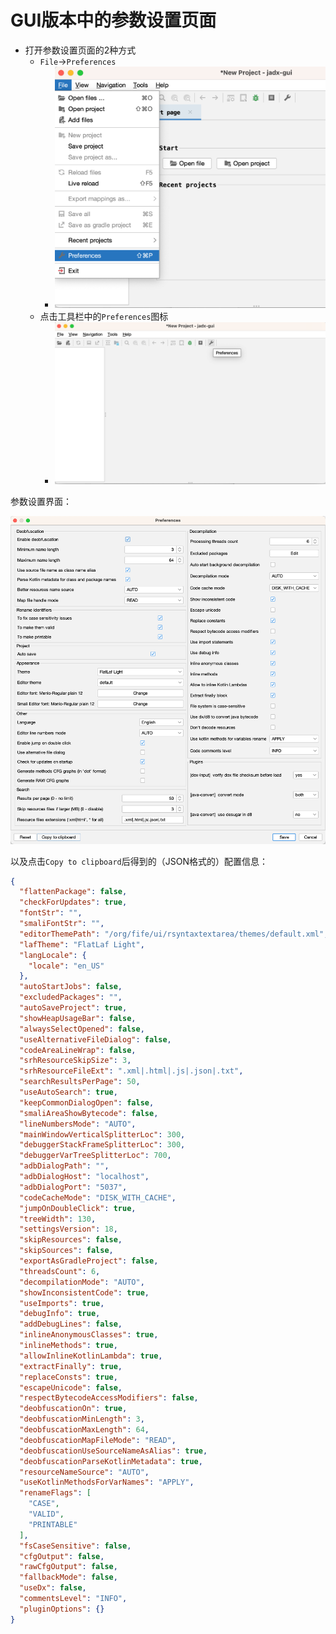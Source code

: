 # GUI版本中的参数设置页面

* 打开参数设置页面的2种方式
  * `File`->`Preferences`
    * ![jadx_gui_file_preferences](../../assets/img/jadx_gui_file_preferences.png)
  * 点击工具栏中的`Preferences`图标
    * ![jadx_gui_toolbox_preferences](../../assets/img/jadx_gui_toolbox_preferences.png)

参数设置界面：

![jadx_gui_settings_ui](../../assets/img/jadx_gui_settings_ui.png)

以及点击`Copy to clipboard`后得到的（JSON格式的）配置信息：

```json
{
  "flattenPackage": false,
  "checkForUpdates": true,
  "fontStr": "",
  "smaliFontStr": "",
  "editorThemePath": "/org/fife/ui/rsyntaxtextarea/themes/default.xml",
  "lafTheme": "FlatLaf Light",
  "langLocale": {
    "locale": "en_US"
  },
  "autoStartJobs": false,
  "excludedPackages": "",
  "autoSaveProject": true,
  "showHeapUsageBar": false,
  "alwaysSelectOpened": false,
  "useAlternativeFileDialog": false,
  "codeAreaLineWrap": false,
  "srhResourceSkipSize": 3,
  "srhResourceFileExt": ".xml|.html|.js|.json|.txt",
  "searchResultsPerPage": 50,
  "useAutoSearch": true,
  "keepCommonDialogOpen": false,
  "smaliAreaShowBytecode": false,
  "lineNumbersMode": "AUTO",
  "mainWindowVerticalSplitterLoc": 300,
  "debuggerStackFrameSplitterLoc": 300,
  "debuggerVarTreeSplitterLoc": 700,
  "adbDialogPath": "",
  "adbDialogHost": "localhost",
  "adbDialogPort": "5037",
  "codeCacheMode": "DISK_WITH_CACHE",
  "jumpOnDoubleClick": true,
  "treeWidth": 130,
  "settingsVersion": 18,
  "skipResources": false,
  "skipSources": false,
  "exportAsGradleProject": false,
  "threadsCount": 6,
  "decompilationMode": "AUTO",
  "showInconsistentCode": true,
  "useImports": true,
  "debugInfo": true,
  "addDebugLines": false,
  "inlineAnonymousClasses": true,
  "inlineMethods": true,
  "allowInlineKotlinLambda": true,
  "extractFinally": true,
  "replaceConsts": true,
  "escapeUnicode": false,
  "respectBytecodeAccessModifiers": false,
  "deobfuscationOn": true,
  "deobfuscationMinLength": 3,
  "deobfuscationMaxLength": 64,
  "deobfuscationMapFileMode": "READ",
  "deobfuscationUseSourceNameAsAlias": true,
  "deobfuscationParseKotlinMetadata": true,
  "resourceNameSource": "AUTO",
  "useKotlinMethodsForVarNames": "APPLY",
  "renameFlags": [
    "CASE",
    "VALID",
    "PRINTABLE"
  ],
  "fsCaseSensitive": false,
  "cfgOutput": false,
  "rawCfgOutput": false,
  "fallbackMode": false,
  "useDx": false,
  "commentsLevel": "INFO",
  "pluginOptions": {}
}
```


